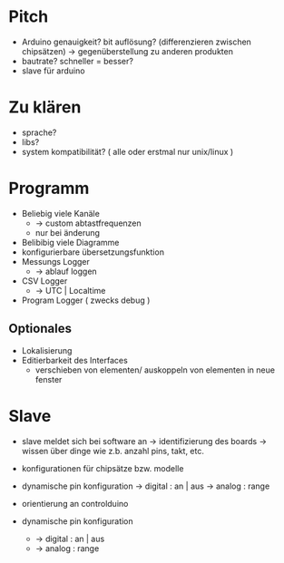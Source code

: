 Pitch
=====

- Arduino genauigkeit? bit auflösung? (differenzieren zwischen chipsätzen)
  -> gegenüberstellung zu anderen produkten
- bautrate? schneller = besser?
- slave für arduino

Zu klären
=========

- sprache?
- libs?
- system kompatibilität? ( alle oder erstmal nur unix/linux )

Programm
========

- Beliebig viele Kanäle
  - -> custom abtastfrequenzen
  - nur bei änderung
- Belibibig viele Diagramme
- konfigurierbare übersetzungsfunktion
- Messungs Logger
    - -> ablauf loggen
- CSV Logger
    - -> UTC | Localtime
- Program Logger ( zwecks debug )

Optionales
----------

- Lokalisierung
- Editierbarkeit des Interfaces 
	- verschieben von elementen/ auskoppeln von elementen in neue fenster

Slave
=====

- slave meldet sich bei software an -> identifizierung des boards -> wissen über
  dinge wie z.b. anzahl pins, takt, etc.
- konfigurationen für chipsätze bzw. modelle
- dynamische pin konfiguration
  -> digital : an | aus
  -> analog : range

- orientierung an controlduino
-  dynamische pin konfiguration
    - -> digital : an | aus
    - -> analog : range
